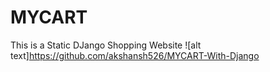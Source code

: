 # MYCART
This is a Static DJango Shopping Website 
![alt text]https://github.com/akshansh526/MYCART-With-Django
